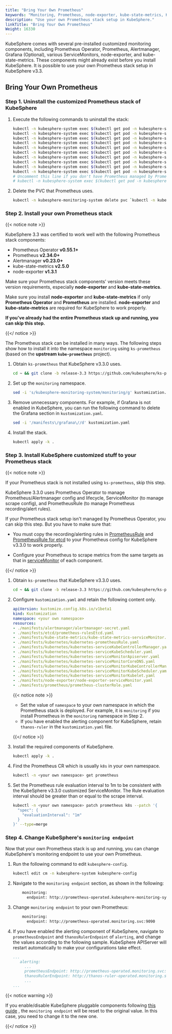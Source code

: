 ```yaml
---
title: "Bring Your Own Prometheus"
keywords: "Monitoring, Prometheus, node-exporter, kube-state-metrics, KubeSphere, Kubernetes"
description: "Use your own Prometheus stack setup in KubeSphere."
linkTitle: "Bring Your Own Prometheus"
Weight: 16330
---
```


KubeSphere comes with several pre-installed customized monitoring components, including Prometheus Operator, Prometheus, Alertmanager, Grafana (Optional), various ServiceMonitors, node-exporter, and kube-state-metrics. These components might already exist before you install KubeSphere. It is possible to use your own Prometheus stack setup in KubeSphere v3.3.

## Bring Your Own Prometheus

### Step 1. Uninstall the customized Prometheus stack of KubeSphere

1. Execute the following commands to uninstall the stack:

   ```bash
   kubectl -n kubesphere-system exec $(kubectl get pod -n kubesphere-system -l app=ks-installer -o jsonpath='{.items[0].metadata.name}') -- kubectl delete -f /kubesphere/kubesphere/prometheus/alertmanager/ 2>/dev/null
   kubectl -n kubesphere-system exec $(kubectl get pod -n kubesphere-system -l app=ks-installer -o jsonpath='{.items[0].metadata.name}') -- kubectl delete -f /kubesphere/kubesphere/prometheus/devops/ 2>/dev/null
   kubectl -n kubesphere-system exec $(kubectl get pod -n kubesphere-system -l app=ks-installer -o jsonpath='{.items[0].metadata.name}') -- kubectl delete -f /kubesphere/kubesphere/prometheus/etcd/ 2>/dev/null
   kubectl -n kubesphere-system exec $(kubectl get pod -n kubesphere-system -l app=ks-installer -o jsonpath='{.items[0].metadata.name}') -- kubectl delete -f /kubesphere/kubesphere/prometheus/grafana/ 2>/dev/null
   kubectl -n kubesphere-system exec $(kubectl get pod -n kubesphere-system -l app=ks-installer -o jsonpath='{.items[0].metadata.name}') -- kubectl delete -f /kubesphere/kubesphere/prometheus/kube-state-metrics/ 2>/dev/null
   kubectl -n kubesphere-system exec $(kubectl get pod -n kubesphere-system -l app=ks-installer -o jsonpath='{.items[0].metadata.name}') -- kubectl delete -f /kubesphere/kubesphere/prometheus/node-exporter/ 2>/dev/null
   kubectl -n kubesphere-system exec $(kubectl get pod -n kubesphere-system -l app=ks-installer -o jsonpath='{.items[0].metadata.name}') -- kubectl delete -f /kubesphere/kubesphere/prometheus/upgrade/ 2>/dev/null
   kubectl -n kubesphere-system exec $(kubectl get pod -n kubesphere-system -l app=ks-installer -o jsonpath='{.items[0].metadata.name}') -- kubectl delete -f /kubesphere/kubesphere/prometheus/prometheus-rules-v1.16\+.yaml 2>/dev/null
   kubectl -n kubesphere-system exec $(kubectl get pod -n kubesphere-system -l app=ks-installer -o jsonpath='{.items[0].metadata.name}') -- kubectl delete -f /kubesphere/kubesphere/prometheus/prometheus-rules.yaml 2>/dev/null
   kubectl -n kubesphere-system exec $(kubectl get pod -n kubesphere-system -l app=ks-installer -o jsonpath='{.items[0].metadata.name}') -- kubectl delete -f /kubesphere/kubesphere/prometheus/prometheus 2>/dev/null
   # Uncomment this line if you don't have Prometheus managed by Prometheus Operator in other namespaces.
   # kubectl -n kubesphere-system exec $(kubectl get pod -n kubesphere-system -l app=ks-installer -o jsonpath='{.items[0].metadata.name}') -- kubectl delete -f /kubesphere/kubesphere/prometheus/init/ 2>/dev/null
   ```

2. Delete the PVC that Prometheus uses.

   ```bash
   kubectl -n kubesphere-monitoring-system delete pvc `kubectl -n kubesphere-monitoring-system get pvc | grep -v VOLUME | awk '{print $1}' |  tr '\n' ' '`
   ```

### Step 2. Install your own Prometheus stack

{{< notice note >}}

KubeSphere 3.3 was certified to work well with the following Prometheus stack components:

- Prometheus Operator **v0.55.1+**
- Prometheus **v2.34.0+**
- Alertmanager **v0.23.0+**
- kube-state-metrics **v2.5.0**
- node-exporter **v1.3.1**

Make sure your Prometheus stack components' version meets these version requirements, especially **node-exporter** and **kube-state-metrics**.

Make sure you install **node-exporter** and **kube-state-metrics** if only **Prometheus Operator** and **Prometheus** are installed. **node-exporter** and **kube-state-metrics** are required for KubeSphere to work properly.

**If you've already had the entire Prometheus stack up and running, you can skip this step.**

{{</ notice >}}

The Prometheus stack can be installed in many ways. The following steps show how to install it into the namespace `monitoring` using `ks-prometheus` (based on the **upstream `kube-prometheus`** project).

1. Obtain `ks-prometheus` that KubeSphere v3.3.0 uses.

   ```bash
   cd ~ && git clone -b release-3.3 https://github.com/kubesphere/ks-prometheus.git && cd ks-prometheus
   ```

2. Set up the `monitoring` namespace.

   ```bash
   sed -i 's/kubesphere-monitoring-system/monitoring/g' kustomization.yaml
   ```

3. Remove unnecessary components. For example, if Grafana is not enabled in KubeSphere, you can run the following command to delete the Grafana section in `kustomization.yaml`.

   ```bash
   sed -i '/manifests\/grafana\//d' kustomization.yaml
   ```

4. Install the stack.

   ```bash
   kubectl apply -k .
   ```

### Step 3. Install KubeSphere customized stuff to your Prometheus stack

{{< notice note >}}

If your Prometheus stack is not installed using `ks-prometheus`, skip this step.

KubeSphere 3.3.0 uses Prometheus Operator to manage Prometheus/Alertmanager config and lifecycle, ServiceMonitor (to manage scrape config), and PrometheusRule (to manage Prometheus recording/alert rules).

If your Prometheus stack setup isn't managed by Prometheus Operator, you can skip this step. But you have to make sure that:

- You must copy the recording/alerting rules in [PrometheusRule](https://github.com/kubesphere/ks-prometheus/blob/release-3.3/manifests/kubernetes/kubernetes-prometheusRule.yaml) and [PrometheusRule for etcd](https://github.com/kubesphere/ks-prometheus/blob/release-3.3/manifests/etcd/prometheus-rulesEtcd.yaml) to your Prometheus config for KubeSphere v3.3.0 to work properly.

- Configure your Prometheus to scrape metrics from the same targets as that in [serviceMonitor](https://github.com/kubesphere/ks-prometheus/tree/release-3.3/manifests) of each component.

{{</ notice >}}

1. Obtain `ks-prometheus` that KubeSphere v3.3.0 uses.

   ```bash
   cd ~ && git clone -b release-3.3 https://github.com/kubesphere/ks-prometheus.git && cd ks-prometheus
   ```

2. Configure `kustomization.yaml` and retain the following content only.

   ```yaml
   apiVersion: kustomize.config.k8s.io/v1beta1
   kind: Kustomization
   namespace: <your own namespace>
   resources:
   - ./manifests/alertmanager/alertmanager-secret.yaml
   - ./manifests/etcd/prometheus-rulesEtcd.yaml
   - ./manifests/kube-state-metrics/kube-state-metrics-serviceMonitor.yaml
   - ./manifests/kubernetes/kubernetes-prometheusRule.yaml
   - ./manifests/kubernetes/kubernetes-serviceKubeControllerManager.yaml
   - ./manifests/kubernetes/kubernetes-serviceKubeScheduler.yaml
   - ./manifests/kubernetes/kubernetes-serviceMonitorApiserver.yaml
   - ./manifests/kubernetes/kubernetes-serviceMonitorCoreDNS.yaml
   - ./manifests/kubernetes/kubernetes-serviceMonitorKubeControllerManager.yaml
   - ./manifests/kubernetes/kubernetes-serviceMonitorKubeScheduler.yaml
   - ./manifests/kubernetes/kubernetes-serviceMonitorKubelet.yaml
   - ./manifests/node-exporter/node-exporter-serviceMonitor.yaml
   - ./manifests/prometheus/prometheus-clusterRole.yaml
   ```

   {{< notice note >}}

   - Set the value of `namespace` to your own namespace in which the Prometheus stack is deployed. For example, it is `monitoring` if you install Prometheus in the `monitoring` namespace in Step 2.
   - If you have enabled the alerting component for KubeSphere, retain `thanos-ruler` in the `kustomization.yaml` file.

   {{</ notice >}}

3. Install the required components of KubeSphere.

   ```bash
   kubectl apply -k .
   ```

4. Find the Prometheus CR which is usually `k8s` in your own namespace.

   ```bash
   kubectl -n <your own namespace> get prometheus
   ```

5. Set the Prometheus rule evaluation interval to 1m to be consistent with the KubeSphere v3.3.0 customized ServiceMonitor. The Rule evaluation interval should be greater than or equal to the scrape interval.

   ```bash
   kubectl -n <your own namespace> patch prometheus k8s --patch '{
     "spec": {
       "evaluationInterval": "1m"
     }
   }' --type=merge
   ```

### Step 4. Change KubeSphere's `monitoring endpoint`

Now that your own Prometheus stack is up and running, you can change KubeSphere's monitoring endpoint to use your own Prometheus.

1. Run the following command to edit `kubesphere-config`.

   ```bash
   kubectl edit cm -n kubesphere-system kubesphere-config
   ```

2. Navigate to the `monitoring endpoint` section, as shown in the following:

   ```bash
       monitoring:
         endpoint: http://prometheus-operated.kubesphere-monitoring-system.svc:9090
   ```

3. Change `monitoring endpoint` to your own Prometheus:

   ```bash
       monitoring:
         endpoint: http://prometheus-operated.monitoring.svc:9090
   ```

4. If you have enabled the alerting component of KubeSphere, navigate to `prometheusEndpoint` and `thanosRulerEndpoint` of `alerting`, and change the values according to the following sample. KubeSphere APIServer will restart automatically to make your configurations take effect.

   ```yaml
   ...
      alerting:
        ...
        prometheusEndpoint: http://prometheus-operated.monitoring.svc:9090
        thanosRulerEndpoint: http://thanos-ruler-operated.monitoring.svc:10902
        ...
   ...
   ```

{{< notice warning >}}

If you enable/disable KubeSphere pluggable components following [this guide](../../../pluggable-components/overview/) , the `monitoring endpoint` will be reset to the original value. In this case, you need to change it to the new one.

{{</ notice >}}